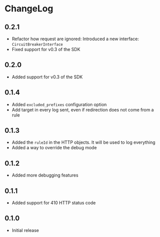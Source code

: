 # ChangeLog

## 0.2.1

- Refactor how request are ignored: Introduced a new interface: `CircuitBreakerInterface`
- Fixed support for v0.3 of the SDK

## 0.2.0

- Added support for v0.3 of the SDK

## 0.1.4

- Added `excluded_prefixes` configuration option
- Add target in every log sent, even if redirection does not come from a rule

## 0.1.3

- Added the `ruleId` in the HTTP objects. It will be used to log everything
- Added a way to override the debug mode

## 0.1.2

- Added more debugging features

## 0.1.1

- Added support for 410 HTTP status code

## 0.1.0

- Initial release

